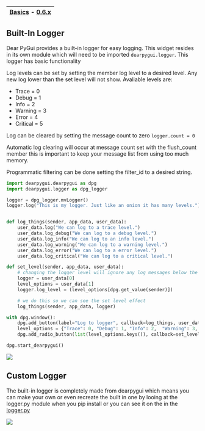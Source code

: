 | [Basics](#basics) - [0.6.x](https://github.com/hoffstadt/DearPyGui_06/wiki/Logging) |
|-|

## Built-In Logger
Dear PyGui provides a built-in logger for easy logging. This widget resides in its own module which will need to be imported `dearpygui.logger`.
This logger has basic functionality

Log levels can be set by setting the member log level to a desired level. Any new log lower than the set level will not show.
Avaliable levels are:
- Trace = 0
- Debug = 1
- Info = 2
- Warning = 3
- Error = 4
- Critical = 5

Log can be cleared by setting the message count to zero `logger.count = 0`

Automatic log clearing will occur at message count set with the flush_count member this is important to keep your message list from using too much memory.

Programmatic filtering can be done setting the filter_id to a desired string. 


```python
import dearpygui.dearpygui as dpg
import dearpygui.logger as dpg_logger

logger = dpg_logger.mvLogger()
logger.log("This is my logger. Just like an onion it has many levels.")


def log_things(sender, app_data, user_data):
    user_data.log("We can log to a trace level.")
    user_data.log_debug("We can log to a debug level.")
    user_data.log_info("We can log to an info level.")
    user_data.log_warning("We can log to a warning level.")
    user_data.log_error("We can log to a error level.")
    user_data.log_critical("We can log to a critical level.")

def set_level(sender, app_data, user_data):
    # changing the logger level will ignore any log messages below the set level
    logger = user_data[0]
    level_options = user_data[1]
    logger.log_level = (level_options[dpg.get_value(sender)])

    # we do this so we can see the set level effect
    log_things(sender, app_data, logger)

with dpg.window():
    dpg.add_button(label="Log to logger", callback=log_things, user_data=logger)
    level_options = {"Trace": 0, "Debug": 1, "Info": 2,  "Warning": 3, "Error": 4, "Critical": 5}
    dpg.add_radio_button(list(level_options.keys()), callback=set_level, user_data=[logger, level_options])

dpg.start_dearpygui()
```
![](https://github.com/hoffstadt/DearPyGui/blob/assets/examples_wiki_0.8.x/create_logger.PNG)

## Custom Logger
The built-in logger is completely made from dearpygui which means you can make your own or even recreate the built in one by looing at the logger.py module when you pip install or you can see it on the in the [logger.py](https://github.com/hoffstadt/DearPyGui/blob/master/DearPyGui/dearpygui/logger.py)

![](https://github.com/hoffstadt/DearPyGui/blob/assets/examples_wiki_0.8.x/custom_logger.PNG)

